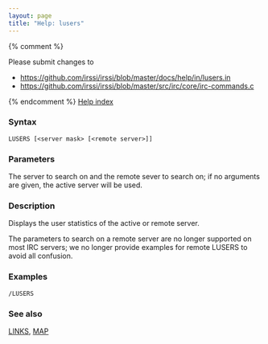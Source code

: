 ```yaml
---
layout: page
title: "Help: lusers"
---
```


{% comment %}

Please submit changes to
- https://github.com/irssi/irssi/blob/master/docs/help/in/lusers.in
- https://github.com/irssi/irssi/blob/master/src/irc/core/irc-commands.c


{% endcomment %}
[Help index](/documentation/help)

### Syntax ###

<div class="highlight irssisyntax"><pre style="\-\-cmdlen:6ch"><code><span class="synB">LUSERS</span> <span class="syn10">[<span class="syn09">&lt;server mask></span> <span class="syn14">[<span class="syn13">&lt;remote server></span>]</span>]</span></code></pre></div>



### Parameters ###

The server to search on and the remote sever to search on; if no arguments
are given, the active server will be used.

### Description ###

Displays the user statistics of the active or remote server.

The parameters to search on a remote server are no longer supported on most
    IRC servers; we no longer provide examples for remote LUSERS to avoid all
confusion.

### Examples ###

    /LUSERS

### See also ###
[LINKS](/documentation/help/links), [MAP](/documentation/help/map)


